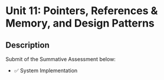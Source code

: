 # Unit 11: Pointers, References & Memory, and Design Patterns

## Description

Submit of the Summative Assessment below:
- ✅ System Implementation


